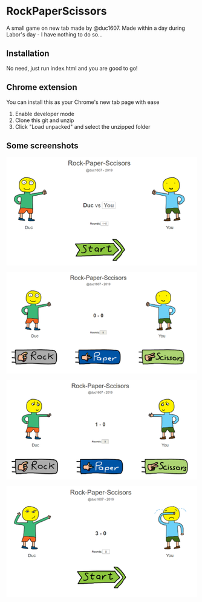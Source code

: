 # RockPaperScissors
A small game on new tab made by @duc1607.
Made within a day during Labor's day - I have nothing to do so...

## Installation
No need, just run index.html and you are good to go!

## Chrome extension
You can install this as your Chrome's new tab page with ease
1. Enable developer mode
2. Clone this git and unzip
3. Click "Load unpacked" and select the unzipped folder

## Some screenshots
![alt text](https://github.com/mybabysexy/RockPaperScissors/blob/master/Images/screenshot1.png)

![alt text](https://github.com/mybabysexy/RockPaperScissors/blob/master/Images/screenshot2.png)

![alt text](https://github.com/mybabysexy/RockPaperScissors/blob/master/Images/screenshot3.png)

![alt text](https://github.com/mybabysexy/RockPaperScissors/blob/master/Images/screenshot4.png)
